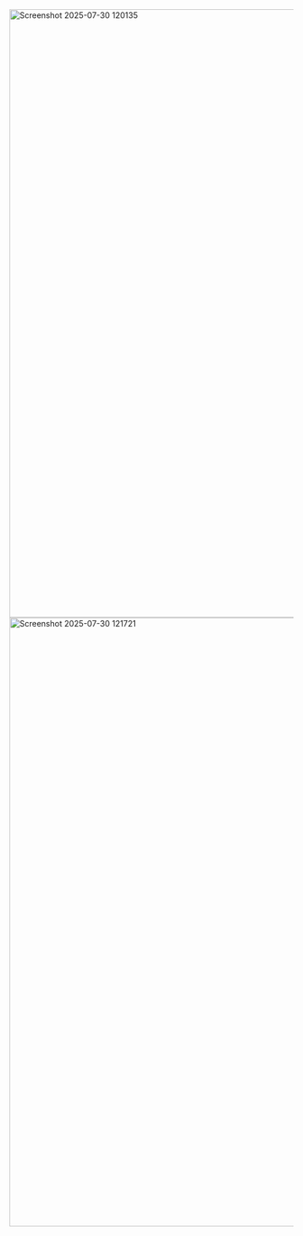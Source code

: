 <img width="1908" height="1078" alt="Screenshot 2025-07-30 120135" src="https://github.com/user-attachments/assets/e06de091-2671-46bf-b25c-734b6e8ccc3b" />
<img width="1919" height="1079" alt="Screenshot 2025-07-30 121721" src="https://github.com/user-attachments/assets/4abe112b-c9e9-4dea-873a-840c0085eed5" />
